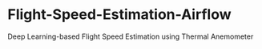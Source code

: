 # Flight-Speed-Estimation-Airflow
Deep Learning-based Flight Speed Estimation using Thermal Anemometer
